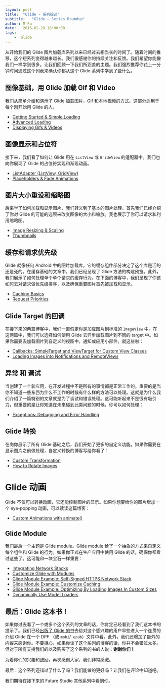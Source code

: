 ```yaml
---
layout: post
title:  "Glide - 系列综述"
subtitle:   "Glide — Series Roundup"
author: MrFu
date:   2016-02-28 18:00:00
tags:
    -  Glide
---
```



从开始我们的 Glide 图片加载库系列以来已经过去相当长的时间了。随着时间的推移，这个短系列变得越来越长。我们很感谢你的持续关注和反馈。我们希望你能像我们一样学到很多。让我们回顾一下我们所涵盖的主题。我们强烈推荐你花上一分钟时间通过这个列表来确认你都从这个 Glide 系列中学到了些什么。

## 图像基础，用 Glide 加载 Gif 和 Video

我们从简单介绍和演示了 Glide 加载图片，Gif 和本地视频的方式。这部分适用于每个刚开始用 Glide 的人。

* [Getting Started & Simple Loading](https://futurestud.io/blog/glide-getting-started)
* [Advanced Loading](https://futurestud.io/blog/glide-advanced-loading)
* [Displaying Gifs & Videos](https://futurestud.io/blog/glide-displaying-gifs-and-videos)

## 图像显示和占位符

接下来，我们看了如何让 Glide 用在 `ListView` 或 `GrideView` 的适配器中。我们也向你展现了 Glide 的占位符实现和渐现动画。

* [ListAdapter (ListView, GridView)](https://futurestud.io/blog/glide-listadapter-listview-gridview)
* [Placeholders & Fade Animations](https://futurestud.io/blog/glide-placeholders-fade-animations)

## 图片大小重设和缩略图

后来学了如何加载和显示图片，我们转义到了基本的图片处理。首先我们已经介绍了你对 Glide 的可能的选项来改变图像的大小和缩放。我也展示了你可以请求和利用缩略图。

* [Image Resizing & Scaling](https://futurestud.io/blog/glide-image-resizing-scaling)
* [Thumbnails](https://futurestud.io/blog/glide-thumbnails)

## 缓存和请求优先级

Glide 就像任何 Android 中的图片加载库，它的缓存组件部分决定了这个库是活的还是死的。在缓存基础的文章中，我们已经呈现了 Glide 方法的构建预览。此外，我们展示了如何处理单个单个请求的缓存行为。在下面的博客中，我们呈现了你该如何去对请求做优先级排序，以及确保重要图片首先被加载和显示。

* [Caching Basics](https://futurestud.io/blog/glide-caching-basics)
* [Request Priorities](https://futurestud.io/blog/glide-request-priorities)

## Glide Target 的回调

在接下来的两篇博客中，我们一直假定你是加载图片到标准的 `ImageView` 中。在这两篇中，我们可以选择如何使用 Glide 去异步加载图片到不同的 target 中。如果你需要去加载图片到自定义的视图中，通知或应用小部件，就这些啦：

* [Callbacks: SimpleTarget and ViewTarget for Custom View Classes](https://futurestud.io/blog/glide-callbacks-simpletarget-and-viewtarget-for-custom-view-classes)
* [Loading Images into Notifications and RemoteViews](https://futurestud.io/blog/glide-loading-images-into-notifications-and-appwidgets)

## 异常 和 调试

当创建了一个新应用，在开发过程中不是所有的事情都是正常工作的。重要的是当你不知道一些东西为什么不工作的时候有什么样的方法可以处理。这就是为什么我们介绍了一篇特别的文章就是为了调试和错误处理。这可能听起来不是很有吸引力，但重要的是让你知道在未来碰到此类问题的时候，你可以如何处理：

* [Exceptions: Debugging and Error Handling](https://futurestud.io/blog/glide-exceptions-debugging-and-error-handling)

## Glide 转换

在向你展示了所有 Glide 基础之后，我们开始了更多的自定义功能。如果你需要在显示图片之前做处理，自定义转换的博客写给你看了：

* [Custom Transformation](https://futurestud.io/blog/glide-custom-transformation)
* [How to Rotate Images](https://futurestud.io/blog/glide-how-to-rotate-images)

# Glide 动画

Glide 不仅可以转换动画，它还能控制图片的显示。如果你想要给你的图片增加一个 eye-popping 动画，可以读读这篇博客：

* [Custom Animations with animate()](https://futurestud.io/blog/glide-custom-animations-with-animate)

## Glide Module

我们最后一个主题是 Glide module。Glide module 给了一个抽象的方式来自定义每个组件和 Glide 的行为。如果你正式在生产应用中使用 Glide 的话，确保你都看过这些了。这可能和一块宝石一样重要：

* [Integrating Network Stacks](https://futurestud.io/blog/glide-integrating-networking-stacks)
* [Customize Glide with Modules](https://futurestud.io/blog/glide-customize-glide-with-modules)
* [Glide Module Example: Self-Signed HTTPS Network Stack](https://futurestud.io/blog/glide-module-example-accepting-self-signed-https-certificates)
* [Glide Module Example: Customize Caching](https://futurestud.io/blog/glide-module-example-customize-caching)
* [Glide Module Example: Optimizing By Loading Images In Custom Sizes](https://futurestud.io/blog/glide-module-example-optimizing-by-loading-images-in-custom-sizes)
* [Dynamically Use Model Loaders](https://futurestud.io/blog/glide-dynamically-use-model-loaders)

## 最后：Glide 这本书！

如果你过去看了一个或多个这个系列的文章的话，你肯定已经看到了我们这本书的提示了。我们已经[出版了 Glide 的书](https://leanpub.com/glide-image-loading-on-android)去给对这个感兴趣的用户早些进入一个连贯的介绍 Glide 在一个 DPF （或 `mobi`/`.epub`）文件中看。此外，我们还增加了额外的内容来感谢你。不要担心，如果你读了这个系列的博客的话，你并不会错过太多。但对于所有支持我们的以及购买了这个系列的书的人说：**谢谢你们！**

为着你们的兴趣和鼓励，再次感谢大家，我们非常感激。

最后：这个系列还错过了什么了吗？我们能做的更好吗？让我们在评论中知道吧。

我们期待在接下来的 Future Studio 其他系列中看到你。